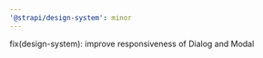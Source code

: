 ```yaml
---
'@strapi/design-system': minor
---
```


fix(design-system): improve responsiveness of Dialog and Modal
